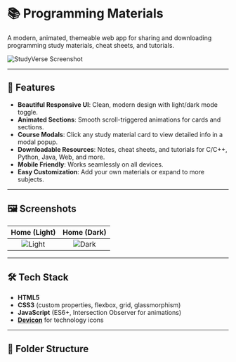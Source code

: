 # 📚 Programming Materials

A modern, animated, themeable web app for sharing and downloading programming study materials, cheat sheets, and tutorials.

![StudyVerse Screenshot](img/screenshot.png)

---

## 🚀 Features

- **Beautiful Responsive UI**: Clean, modern design with light/dark mode toggle.
- **Animated Sections**: Smooth scroll-triggered animations for cards and sections.
- **Course Modals**: Click any study material card to view detailed info in a modal popup.
- **Downloadable Resources**: Notes, cheat sheets, and tutorials for C/C++, Python, Java, Web, and more.
- **Mobile Friendly**: Works seamlessly on all devices.
- **Easy Customization**: Add your own materials or expand to more subjects.

---

## 🖼️ Screenshots

| Home (Light) | Home (Dark) |
|:---:|:---:|
| ![Light](img/screenshot-light.png) | ![Dark](img/screenshot-dark.png) |

---

## 🛠️ Tech Stack

- **HTML5**
- **CSS3** (custom properties, flexbox, grid, glassmorphism)
- **JavaScript** (ES6+, Intersection Observer for animations)
- **[Devicon](https://devicon.dev/)** for technology icons

---

## 📂 Folder Structure
